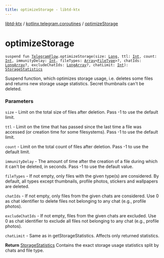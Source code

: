 ```yaml
---
title: optimizeStorage - libtd-ktx
---
```


[libtd-ktx](../index.html) / [kotlinx.telegram.coroutines](index.html) / [optimizeStorage](./optimize-storage.html)

# optimizeStorage

`suspend fun `[`TelegramFlow`](../kotlinx.telegram.core/-telegram-flow/index.html)`.optimizeStorage(size: `[`Long`](https://kotlinlang.org/api/latest/jvm/stdlib/kotlin/-long/index.html)`, ttl: `[`Int`](https://kotlinlang.org/api/latest/jvm/stdlib/kotlin/-int/index.html)`, count: `[`Int`](https://kotlinlang.org/api/latest/jvm/stdlib/kotlin/-int/index.html)`, immunityDelay: `[`Int`](https://kotlinlang.org/api/latest/jvm/stdlib/kotlin/-int/index.html)`, fileTypes: `[`Array`](https://kotlinlang.org/api/latest/jvm/stdlib/kotlin/-array/index.html)`<`[`FileType`](https://tdlibx.github.io/td/docs/org/drinkless/td/libcore/telegram/TdApi/FileType.html)`>?, chatIds: `[`LongArray`](https://kotlinlang.org/api/latest/jvm/stdlib/kotlin/-long-array/index.html)`?, excludeChatIds: `[`LongArray`](https://kotlinlang.org/api/latest/jvm/stdlib/kotlin/-long-array/index.html)`?, chatLimit: `[`Int`](https://kotlinlang.org/api/latest/jvm/stdlib/kotlin/-int/index.html)`): `[`StorageStatistics`](https://tdlibx.github.io/td/docs/org/drinkless/td/libcore/telegram/TdApi/StorageStatistics.html)

Suspend function, which optimizes storage usage, i.e. deletes some files and returns new storage
usage statistics. Secret thumbnails can't be deleted.

### Parameters

`size` - Limit on the total size of files after deletion. Pass -1 to use the default limit.

`ttl` - Limit on the time that has passed since the last time a file was accessed (or creation
time for some filesystems). Pass -1 to use the default limit.

`count` - Limit on the total count of files after deletion. Pass -1 to use the default limit.

`immunityDelay` - The amount of time after the creation of a file during which it can't be
deleted, in seconds. Pass -1 to use the default value.

`fileTypes` - If not empty, only files with the given type(s) are considered. By default, all
types except thumbnails, profile photos, stickers and wallpapers are deleted.

`chatIds` - If not empty, only files from the given chats are considered. Use 0 as chat
identifier to delete files not belonging to any chat (e.g., profile photos).

`excludeChatIds` - If not empty, files from the given chats are excluded. Use 0 as chat
identifier to exclude all files not belonging to any chat (e.g., profile photos).

`chatLimit` - Same as in getStorageStatistics. Affects only returned statistics.

**Return**
[StorageStatistics](https://tdlibx.github.io/td/docs/org/drinkless/td/libcore/telegram/TdApi/StorageStatistics.html) Contains the exact storage usage statistics split by chats and file
type.

